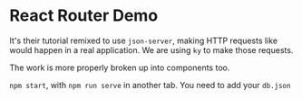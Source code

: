 # React Router Demo

It's their tutorial remixed to use `json-server`, making HTTP requests like would happen in a real application. We are using `ky` to make those requests.

The work is more properly broken up into components too.

`npm start`, with `npm run serve` in another tab. You need to add your `db.json`
